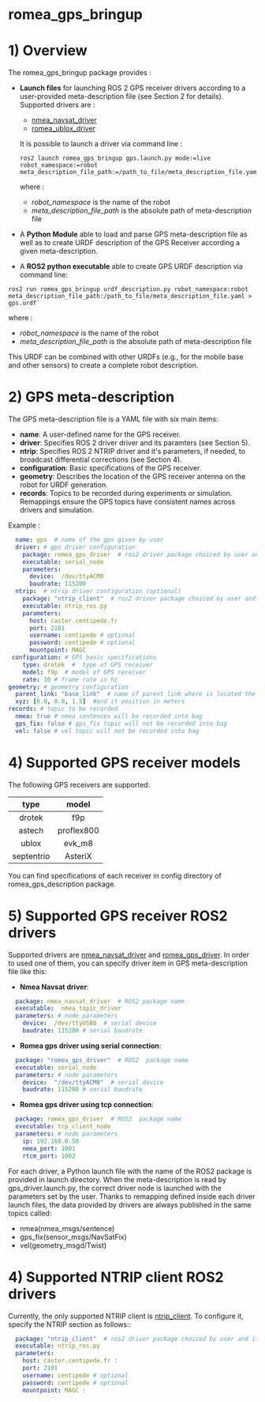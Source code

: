 # romea_gps_bringup #

# 1) Overview #

The romea_gps_bringup package provides  : 

 - **Launch files** for launching ROS 2 GPS receiver drivers according to a user-provided meta-description file (see Section 2 for details). Supported drivers are :

   - [nmea_navsat_driver](https://github.com/ros-drivers/nmea_navsat_driver)
   - [romea_ublox_driver](https://gitlab.irstea.fr/romea_ros2/interfaces/sensors/romea_ublox)

   It is possible to launch a driver via command line : 

    ```console
    ros2 launch romea_gps_bringup gps.launch.py mode:=live robot_namespace:=robot meta_description_file_path:=/path_to_file/meta_description_file.yaml
    ```

   where :

   - *robot_namespace* is the name of the robot 
   - *meta_description_file_path* is the absolute path of meta-description file    

 - A **Python Module** able to load and parse GPS meta-description file as well as to create URDF description of the GPS Receiver according a given meta-description.

 - A **ROS2 python executable** able to create GPS URDF description via command line:

  ```console
  ros2 run romea_gps_bringup urdf_description.py robot_namespace:robot meta_description_file_path:/path_to_file/meta_description_file.yaml > gps.urdf`
  ```

   where :

   - *robot_namespace* is the name of the robot 
   - *meta_description_file_path* is the absolute path of meta-description file    

   This URDF can be combined with other URDFs (e.g., for the mobile base and other sensors) to create a complete robot description.  

   



# 2) GPS meta-description #

The GPS meta-description file is a YAML file with six main items:
- **name**: A user-defined name for the GPS receiver.
- **driver**: Specifies ROS 2 driver driver and its paramters (see Section 5).
- **ntrip**: Specifies ROS 2 NTRIP driver and it's parameters, if needed, to broadcast differential corrections (see Section 4).
- **configuration**: Basic specifications of the GPS receiver.
- **geometry**: Describes the location of the GPS receiver antenna on the robot for URDF generation.
- **records**: Topics to be recorded during experiments or simulation. Remappings ensure the GPS topics have consistent names across drivers and simulation.

Example :
```yaml
  name: gps  # name of the gps given by user
  driver: # gps driver configuration
    package: romea_gps_driver  # ros2 driver package choiced by user and its parameters 
    executable: serial_node
    parameters:
      device:  /dev/ttyACM0
      baudrate: 115200
  ntrip:  # ntrip driver configuration (optional)
    package: "ntrip_client"  # ros2 driver package choiced by user and its parameters
    executable: ntrip_ros.py
    parameters: 
      host: caster.centipede.fr
      port: 2101
      username: centipede # optional
      password: centipede # optional
      mountpoint: MAGC
 configuration: # GPS basic specifications
    type: drotek  #  type of GPS receiver
    model: f9p  # model of GPS receiver
    rate: 10 # frame rate in hz
geometry: # geometry configuration 
  parent_link: "base_link"  # name of parent link where is located the GPS antenna
  xyz: [0.0, 0.0, 1.5]  #and it position in meters
records: # topic to be recorded
  nmea: true # nmea sentences will be recorded into bag
  gps_fix: false # gps_fix topic will not be recorded into bag
  vel: false # vel topic will not be recorded into bag
```

# 4) Supported GPS receiver models

The following GPS receivers are supported:

|  type  |   model    |
| :----: | :--------: |
| drotek |    f9p     |
| astech | proflex800 |
| ublox  |   evk_m8   |
| septentrio  |   AsteriX   |

You can find specifications of each receiver in config directory of romea_gps_description package.

# 5) Supported GPS receiver ROS2 drivers

Supported drivers are [nmea_navsat_driver](https://github.com/ros-drivers/nmea_navsat_driver) and  [romea_gps_driver](https://gitlab.irstea.fr/romea_ros2/interfaces/sensors/romea_gps). In order to used one of them, you can specify driver item in GPS meta-description file like this:

- **Nmea Navsat driver**:

```yaml
  package: nmea_navsat_driver  # ROS2 package name
  executable:  nmea_topic_driver
  parameters: # node parameters
    device:  /dev/ttyUSB0  # serial device
    baudrate: 115200 # serial baudrate
```

- **Romea gps driver using serial connection**:

```yaml
  package: "romea_gps_driver"  # ROS2  package name
  executable: serial_node
  parameters: # node parameters
    device:  "/dev/ttyACM0"  # serial device
    baudrate: 115200 # serial baudrate
```

- **Romea gps driver using tcp connection**:

```yaml
  package: romea_gps_driver  # ROS2  package name
  executable: tcp_client_node
  parameters: # node parameters
    ip: 192.168.0.50
    nmea_port: 1001
    rtcm_port: 1002
```


For each driver, a Python launch file with the name of the ROS2 package is provided in launch directory. When the meta-description is read by gps_driver.launch.py, the correct driver node is launched with the parameters set by the user. Thanks to remapping defined inside each driver launch files, the data provided by drivers are always published in the same topics called:

- nmea(nmea_msgs/sentence)
- gps_fix(sensor_msgs/NavSatFix)
- vel(geometry_msgd/Twist)  

# 4) Supported NTRIP client ROS2 drivers

Currently, the only supported NTRIP client is [ntrip_client](https://github.com/LORD-MicroStrain/ntrip_client). To configure it, specify the NTRIP section as follows::  

```yaml
  package: "ntrip_client"  # ros2 driver package choiced by user and its parameters
  executable: ntrip_ros.py
  parameters: 
    host: caster.centipede.fr : 
    port: 2101
    username: centipede # optional
    password: centipede # optional
    mountpoint: MAGC : 
```
